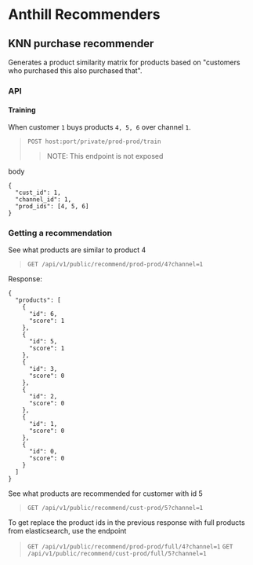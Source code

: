 # Anthill Recommenders

## KNN purchase recommender
Generates a product similarity matrix for products based on "customers who
purchased this also purchased that".

### API
#### Training

When customer `1` buys products `4, 5, 6` over channel `1`.

> `POST host:port/private/prod-prod/train`
> > NOTE: This endpoint is not exposed

body
```
{
  "cust_id": 1,
  "channel_id": 1,
  "prod_ids": [4, 5, 6]
}
```

### Getting a recommendation
See what products are similar to product 4

> `GET /api/v1/public/recommend/prod-prod/4?channel=1`

Response:
```
{
  "products": [
    {
      "id": 6,
      "score": 1
    },
    {
      "id": 5,
      "score": 1
    },
    {
      "id": 3,
      "score": 0
    },
    {
      "id": 2,
      "score": 0
    },
    {
      "id": 1,
      "score": 0
    },
    {
      "id": 0,
      "score": 0
    }
  ]
}
```

See what products are recommended for customer with id 5

> `GET /api/v1/public/recommend/cust-prod/5?channel=1`

To get replace the product ids in the previous response with full products from elasticsearch, use the endpoint

> `GET /api/v1/public/recommend/prod-prod/full/4?channel=1`
> `GET /api/v1/public/recommend/cust-prod/full/5?channel=1`
